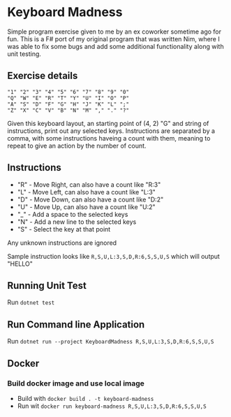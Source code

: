 # Keyboard Madness
Simple program exercise given to me by an ex coworker sometime ago for fun. This is a F# port of my original program that was written Nim, where I was able to fix some bugs and add some additional functionality along with unit testing.

## Exercise details

```
"1" "2" "3" "4" "5" "6" "7" "8" "9" "0"
"Q" "W" "E" "R" "T" "Y" "U" "I" "O" "P"
"A" "S" "D" "F" "G" "H" "J" "K" "L" ";"
"Z" "X" "C" "V" "B" "N" "M" "," "." "?"
```

Given this keyboard layout, an starting point of (4, 2) "G" and string of instructions, print out any selected keys. Instructions are separated by a comma, with some instructions haveing a count with them, meaning to repeat to give an action by the number of count.

## Instructions
* "R" - Move Right, can also have a count like "R:3"
* "L" - Move Left, can also have a count like "L:3"
* "D" - Move Down, can also have a count like "D:2"
* "U" - Move Up, can also have a count like "U:2"
* "_" - Add a space to the selected keys
* "N" - Add a new line to the selected keys
* "S" - Select the key at that point

Any unknown instructions are ignored

Sample instruction looks like `R,S,U,L:3,S,D,R:6,S,S,U,S` which will output "HELLO"

## Running Unit Test
Run `dotnet test`

## Run Command line Application
Run `dotnet run --project KeyboardMadness R,S,U,L:3,S,D,R:6,S,S,U,S`

## Docker

### Build docker image and use local image
* Build with `docker build . -t keyboard-madness`
* Run wit `docker run keyboard-madness R,S,U,L:3,S,D,R:6,S,S,U,S`